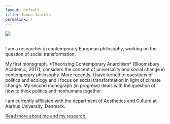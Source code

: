 ```yaml
---
layout: default
title: Iwona Janicka
permalink: /
---
```


<div class="container">
  <div class="row">
    <div class="col-sm-6">
    <img src="../images/profile.jpg"/>
    </div>
    <div class="col-sm-6">
    <p><br>I am a researcher in contemporary European philosophy, working on the question of social transformation. 
     <p> My first monograph, *Theorizing Contemporary Anarchism* (Bloomsbury Academic, 2017), considers the concept of universality and social change in contemporary philosophy. More recently, I have turned to questions of politics and ecology and I focus on social transformation in light of climate change. My second monograph (in progress) deals with the question of how to think politics and nonhumans together.</p> 
     <p> I am currently affiliated with the department of Aesthetics and Culture at Aarhus University, Denmark. </p>
      <p><a href="about">Read more about me and my research.</a></p>
    </div>
  </div>
</div>

